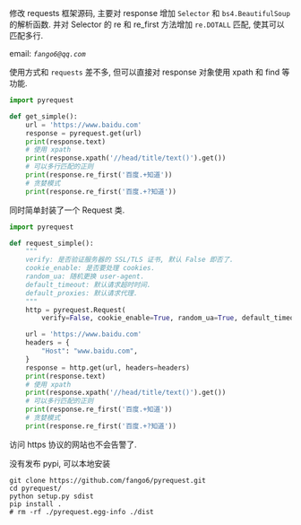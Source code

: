修改 requests 框架源码, 主要对 response 增加 `Selector` 和 `bs4.BeautifulSoup` 的解析函数.
并对 Selector 的 re 和 re_first 方法增加 `re.DOTALL` 匹配, 使其可以匹配多行.

email: *`fango6@qq.com`*



使用方式和 `requests` 差不多, 但可以直接对 response 对象使用 xpath 和 find 等功能.

```python
import pyrequest

def get_simple():
    url = 'https://www.baidu.com'
    response = pyrequest.get(url)
    print(response.text)
    # 使用 xpath
    print(response.xpath('//head/title/text()').get())
    # 可以多行匹配的正则
    print(response.re_first('百度.+知道'))
    # 贪婪模式
    print(response.re_first('百度.+?知道'))

```



同时简单封装了一个 Request 类.

```python
import pyrequest

def request_simple():
    """
    verify: 是否验证服务器的 SSL/TLS 证书, 默认 False 即否了.
    cookie_enable: 是否要处理 cookies.
    random_ua: 随机更换 user-agent.
    default_timeout: 默认请求超时时间.
    default_proxies: 默认请求代理.
    """
    http = pyrequest.Request(
        verify=False, cookie_enable=True, random_ua=True, default_timeout=5)

    url = 'https://www.baidu.com'
    headers = {
        "Host": "www.baidu.com",
    }
    response = http.get(url, headers=headers)
    print(response.text)
    # 使用 xpath
    print(response.xpath('//head/title/text()').get())
    # 可以多行匹配的正则
    print(response.re_first('百度.+知道'))
    # 贪婪模式
    print(response.re_first('百度.+?知道'))

```



访问 https 协议的网站也不会告警了.



没有发布 pypi, 可以本地安装

``` shell
git clone https://github.com/fango6/pyrequest.git
cd pyrequest/
python setup.py sdist
pip install .
# rm -rf ./pyrequest.egg-info ./dist
```

